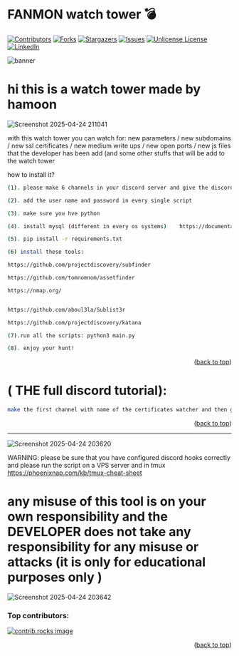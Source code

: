 # FANMON watch tower 💣

<a id="readme-top"></a>

[![Contributors][contributors-shield]][contributors-url]
[![Forks][forks-shield]][forks-url]
[![Stargazers][stars-shield]][stars-url]
[![Issues][issues-shield]][issues-url]
[![Unlicense License][license-shield]][license-url]
[![LinkedIn][linkedin-shield]][linkedin-url]




![banner](https://github.com/user-attachments/assets/b2915a92-82db-4aaf-8a19-927ad51302d9)

# hi this is a watch tower made by hamoon



![Screenshot 2025-04-24 211041](https://github.com/user-attachments/assets/ec8b0fe2-e126-4f93-9bc5-80d1b931e7a3)





with this watch tower you can watch for: new parameters / new subdomains / new ssl certificates / new medium write ups / new open ports / new js files that the developer has been add (and some other stuffs that will be add to the watch tower

how to install it? 
 ```sh
(1). please make 6 channels in your discord server and give the discord hook link for every script in the src

(2). add the user name and password in every single script

(3). make sure you hve python

(4). install mysql (different in every os systems)    https://documentation.ubuntu.com/server/how-to/databases/install-mysql/index.html https://dev.mysql.com/doc/mysql/en/linux-installation-debian.html (no need for making the databases your self the tool will make it)

(5). pip install -r requirements.txt

(6) install these tools: 

https://github.com/projectdiscovery/subfinder

https://github.com/tomnomnom/assetfinder

https://nmap.org/


https://github.com/aboul3la/Sublist3r

https://github.com/projectdiscovery/katana

(7).run all the scripts: python3 main.py

(8). enjoy your hunt!

 ```


<p align="right">(<a href="#readme-top">back to top</a>)</p>


# ( THE full discord tutorial):

```sh
make the first channel with name of the certificates watcher and then go to the server settings and make an web hook for just that channel and copy the web hook and replace in the web hook input and then do this for all the script until the last script. this configuration is so important for watch tower ( sooooooo important!!!!! )

```


<p align="right">(<a href="#readme-top">back to top</a>)</p>

----------------------------------------------------------------------------------------------------------------------------------------------------

![Screenshot 2025-04-24 203620](https://github.com/user-attachments/assets/7d7c413e-b81e-41ff-98f6-7a9ad1e258e6)


WARNING: please be sure that you have configured discord hooks correctly and please run the script on a VPS server and in tmux https://phoenixnap.com/kb/tmux-cheat-sheet


# any misuse of this tool is on your own responsibility and the DEVELOPER does not take any responsibility for any misuse or attacks (it is only for educational purposes only )

![Screenshot 2025-04-24 203642](https://github.com/user-attachments/assets/e6cd18d9-5064-4ece-a849-3a1d80c45b28)

### Top contributors:

<a href="https://github.com/hamoon12345/FANMON-watch-tower/graphs/contributors">
  <img src="https://contrib.rocks/image?repo=hamoon12345/FANMON-watch-tower" alt="contrib.rocks image" />
</a>

<p align="right">(<a href="#readme-top">back to top</a>)</p>



[contributors-shield]: https://img.shields.io/github/contributors/hamoon12345/FANMON-watch-tower.svg?style=for-the-badge
[contributors-url]: https://github.com/hamoon12345/FANMON-watch-tower/graphs/contributors
[forks-shield]: https://img.shields.io/github/forks/hamoon12345/FANMON-watch-tower.svg?style=for-the-badge
[forks-url]: https://github.com/hamoon12345/FANMON-watch-tower/network/members
[stars-shield]: https://img.shields.io/github/stars/hamoon12345/FANMON-watch-tower.svg?style=for-the-badge
[stars-url]: https://github.com/hamoon12345/FANMON-watch-tower/stargazers
[issues-shield]: https://img.shields.io/github/issues/hamoon12345/FANMON-watch-tower.svg?style=for-the-badge
[issues-url]: https://github.com/hamoon12345/FANMON-watch-tower/issues
[license-shield]: https://img.shields.io/github/license/hamoon12345/FANMON-watch-tower.svg?style=for-the-badge
[license-url]: https://github.com/hamoon12345/FANMON-watch-tower/blob/master/LICENSE.txt
[linkedin-shield]: https://img.shields.io/badge/-LinkedIn-black.svg?style=for-the-badge&logo=linkedin&colorB=555
[linkedin-url]: https://linkedin.com/in/hamoon12345
